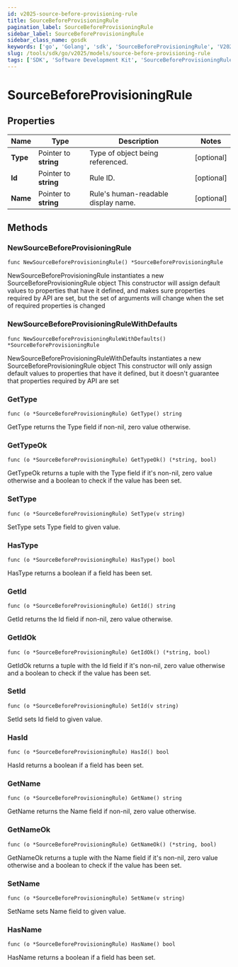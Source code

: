 ```yaml
---
id: v2025-source-before-provisioning-rule
title: SourceBeforeProvisioningRule
pagination_label: SourceBeforeProvisioningRule
sidebar_label: SourceBeforeProvisioningRule
sidebar_class_name: gosdk
keywords: ['go', 'Golang', 'sdk', 'SourceBeforeProvisioningRule', 'V2025SourceBeforeProvisioningRule'] 
slug: /tools/sdk/go/v2025/models/source-before-provisioning-rule
tags: ['SDK', 'Software Development Kit', 'SourceBeforeProvisioningRule', 'V2025SourceBeforeProvisioningRule']
---
```


# SourceBeforeProvisioningRule

## Properties

Name | Type | Description | Notes
------------ | ------------- | ------------- | -------------
**Type** | Pointer to **string** | Type of object being referenced. | [optional] 
**Id** | Pointer to **string** | Rule ID. | [optional] 
**Name** | Pointer to **string** | Rule's human-readable display name. | [optional] 

## Methods

### NewSourceBeforeProvisioningRule

`func NewSourceBeforeProvisioningRule() *SourceBeforeProvisioningRule`

NewSourceBeforeProvisioningRule instantiates a new SourceBeforeProvisioningRule object
This constructor will assign default values to properties that have it defined,
and makes sure properties required by API are set, but the set of arguments
will change when the set of required properties is changed

### NewSourceBeforeProvisioningRuleWithDefaults

`func NewSourceBeforeProvisioningRuleWithDefaults() *SourceBeforeProvisioningRule`

NewSourceBeforeProvisioningRuleWithDefaults instantiates a new SourceBeforeProvisioningRule object
This constructor will only assign default values to properties that have it defined,
but it doesn't guarantee that properties required by API are set

### GetType

`func (o *SourceBeforeProvisioningRule) GetType() string`

GetType returns the Type field if non-nil, zero value otherwise.

### GetTypeOk

`func (o *SourceBeforeProvisioningRule) GetTypeOk() (*string, bool)`

GetTypeOk returns a tuple with the Type field if it's non-nil, zero value otherwise
and a boolean to check if the value has been set.

### SetType

`func (o *SourceBeforeProvisioningRule) SetType(v string)`

SetType sets Type field to given value.

### HasType

`func (o *SourceBeforeProvisioningRule) HasType() bool`

HasType returns a boolean if a field has been set.

### GetId

`func (o *SourceBeforeProvisioningRule) GetId() string`

GetId returns the Id field if non-nil, zero value otherwise.

### GetIdOk

`func (o *SourceBeforeProvisioningRule) GetIdOk() (*string, bool)`

GetIdOk returns a tuple with the Id field if it's non-nil, zero value otherwise
and a boolean to check if the value has been set.

### SetId

`func (o *SourceBeforeProvisioningRule) SetId(v string)`

SetId sets Id field to given value.

### HasId

`func (o *SourceBeforeProvisioningRule) HasId() bool`

HasId returns a boolean if a field has been set.

### GetName

`func (o *SourceBeforeProvisioningRule) GetName() string`

GetName returns the Name field if non-nil, zero value otherwise.

### GetNameOk

`func (o *SourceBeforeProvisioningRule) GetNameOk() (*string, bool)`

GetNameOk returns a tuple with the Name field if it's non-nil, zero value otherwise
and a boolean to check if the value has been set.

### SetName

`func (o *SourceBeforeProvisioningRule) SetName(v string)`

SetName sets Name field to given value.

### HasName

`func (o *SourceBeforeProvisioningRule) HasName() bool`

HasName returns a boolean if a field has been set.



